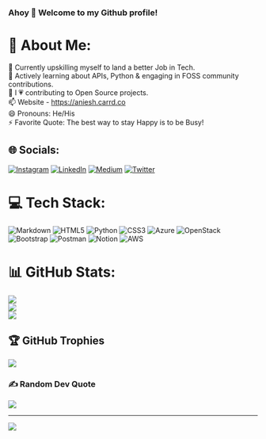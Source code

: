 ### Ahoy 👋 Welcome to my Github profile!

<!--
**anieshak/anieshak** is a ✨ _special_ ✨ repository because its `README.md` (this file) appears on your GitHub profile.

Here are some ideas to get you started:

- 🔭 I’m currently working on ...
- 🌱 I’m currently learning ...
- 👯 I’m looking to collaborate on ...
- 🤔 I’m eager to assist with ...
- 💬 Ask me about ...
- 📫 How to reach me: ...
- 😄 Pronouns: ...
- ⚡ Fun fact: ...
-->
# 💫 About Me:
🔭 Currently upskilling myself to land a better Job in Tech.<br>🌱 Actively learning about APIs, Python & engaging in FOSS community contributions.<br>🤔 I &#128151; contributing to Open Source projects.<br>📫 Website - https://aniesh.carrd.co<br>😄 Pronouns: He/His<br>⚡ Favorite Quote: The best way to stay Happy is to be Busy!


## 🌐 Socials:
[![Instagram](https://img.shields.io/badge/Instagram-%23E4405F.svg?logo=Instagram&logoColor=white)](https://instagram.com/AgentAniesh) [![LinkedIn](https://img.shields.io/badge/LinkedIn-%230077B5.svg?logo=linkedin&logoColor=white)](https://linkedin.com/in/anieshkumar) [![Medium](https://img.shields.io/badge/Medium-12100E?logo=medium&logoColor=white)](https://medium.com/@aniesh) [![Twitter](https://img.shields.io/badge/Twitter-%231DA1F2.svg?logo=Twitter&logoColor=white)](https://twitter.com/AgentAniesh) 

# 💻 Tech Stack:
![Markdown](https://img.shields.io/badge/markdown-%23000000.svg?style=plastic&logo=markdown&logoColor=white) ![HTML5](https://img.shields.io/badge/html5-%23E34F26.svg?style=plastic&logo=html5&logoColor=white) ![Python](https://img.shields.io/badge/python-3670A0?style=plastic&logo=python&logoColor=ffdd54) ![CSS3](https://img.shields.io/badge/css3-%231572B6.svg?style=plastic&logo=css3&logoColor=white) ![Azure](https://img.shields.io/badge/azure-%230072C6.svg?style=plastic&logo=azure-devops&logoColor=white) ![OpenStack](https://img.shields.io/badge/Openstack-%23f01742.svg?style=plastic&logo=openstack&logoColor=white) ![Bootstrap](https://img.shields.io/badge/bootstrap-%23563D7C.svg?style=plastic&logo=bootstrap&logoColor=white) ![Postman](https://img.shields.io/badge/Postman-FF6C37?style=plastic&logo=postman&logoColor=white) ![Notion](https://img.shields.io/badge/Notion-%23000000.svg?style=plastic&logo=notion&logoColor=white) ![AWS](https://img.shields.io/badge/AWS-%23FF9900.svg?style=plastic&logo=amazon-aws&logoColor=white)
# 📊 GitHub Stats:
![](https://github-readme-stats.vercel.app/api?username=anieshak&theme=swift&hide_border=false&include_all_commits=true&count_private=true)<br/>
![](https://github-readme-streak-stats.herokuapp.com/?user=anieshak&theme=swift&hide_border=false)<br/>
![](https://github-readme-stats.vercel.app/api/top-langs/?username=anieshak&theme=swift&hide_border=false&include_all_commits=true&count_private=true&layout=compact)

## 🏆 GitHub Trophies
![](https://github-profile-trophy.vercel.app/?username=anieshak&theme=nord&no-frame=false&no-bg=false&margin-w=4)

### ✍️ Random Dev Quote
![](https://quotes-github-readme.vercel.app/api?type=horizontal&theme=light)

---
[![](https://visitcount.itsvg.in/api?id=anieshak&icon=5&color=12)](https://visitcount.itsvg.in)

